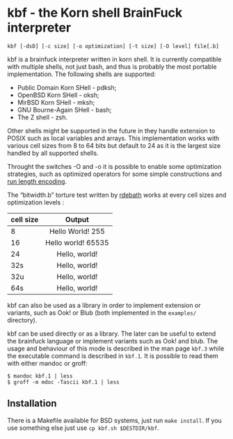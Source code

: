 kbf - the Korn shell BrainFuck interpreter
==========================================

    kbf [-dsD] [-c size] [-o optimization] [-t size] [-O level] file[.b]

kbf is a brainfuck interpreter written in korn shell. It is currently
compatible with multiple shells, not just bash, and thus is probably the
most portable implementation. The following shells are supported:

- Public Domain Korn SHell - pdksh;
- OpenBSD Korn SHell - oksh;
- MirBSD Korn SHell - mksh;
- GNU Bourne-Again SHell - bash;
- The Z shell - zsh.

Other shells might be supported in the future in they handle extension
to POSIX such as local variables and arrays. This implementation works
with various cell sizes from 8 to 64 bits but default to 24 as it is the
largest size handled by all supported shells.

Throught the switches -O and -o it is possible to enable some optimization
strategies, such as optimized operators for some simple constructions and
[run length encoding](https://fr.wikipedia.org/wiki/Run-length_encoding).

The “bitwidth.b” torture test written by
[rdebath](https://github.com/rdebath/Brainfuck) works at every cell sizes
and optimization levels :


| cell size |             Output |
| ----------|:------------------:|
|         8 |   Hello World! 255 |
|        16 | Hello world! 65535 |
|        24 |      Hello, world! |
|       32s |      Hello, world! |
|       32u |      Hello, world! |
|       64s |      Hello, world! |

kbf can also be used as a library in order to implement extension or
variants, such as Ook! or Blub (both implemented in the `examples/`
directory).

kbf can be used directly or as a library. The later can be useful to extend
the brainfuck language or implement variants such as Ook! and blub. The
usage and behaviour of this mode is described in the man page `kbf.3`
while the executable command is described in `kbf.1`. It is possible to
read them with either mandoc or groff:

    $ mandoc kbf.1 | less
    $ groff -m mdoc -Tascii kbf.1 | less

Installation
------------

There is a Makefile available for BSD systems, just run `make install`.
If you use something else just use `cp kbf.sh $DESTDIR/kbf`.

